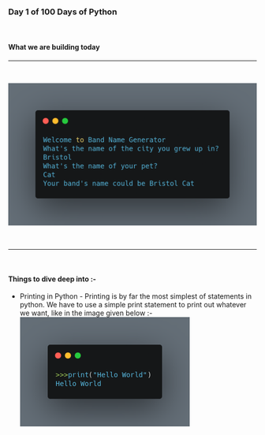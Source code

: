 ### Day 1 of 100 Days of Python
<br>

#### What we are building today
<hr>
<br>

![final product](../assets/day_1/product.png)

<br>
<hr>
<br>

#### Things to dive deep into :-

- Printing in Python - Printing is by far the most simplest of statements in python. We have to use a simple print statement to print out whatever we want, like in the image given below :-  
  ![print statement](../assets/day_1/print.png)


